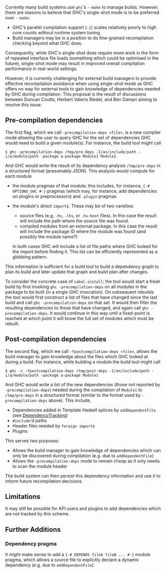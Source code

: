 
Currently many build systems use `ghc`'s `--make` to manage builds.  However, there are reasons to believe that GHC's single-shot mode is to be preferred over `--make`:

- GHC's parallel compilation support (`-j`) scales relatively poorly to high core counts without runtime system tuning
- Build managers may be in a position to do fine-grained recompilation checking beyond what GHC does.


Consequently, while GHC's single-shot does require more work in the form of repeated interface file loads (something which could be optimised in the future), single-shot mode may result in improved overall compilation performance in real-world settings.


However, it is currently challenging for external build managers to provide effective recompilation avoidance when using single-shot mode as GHC offers no way for external tools to gain knowledge of dependencies needed by GHC during compilation. This proposal is the result of discussions between Duncan Coutts, Herbert Valerio Riedel, and Ben Gamari aiming to resolve this issue.

## Pre-compilation dependencies


The first flag, which we call `-precompilation-deps <file>`, is a new compiler mode allowing the user to query GHC for the set of dependencies GHC would need to build a given module(s). For instance, the build tool might call

```wiki
$ ghc -precompilation-deps /tmp/pre-deps -I/an/include/path -i/a/module/path -package a-package Module1 Module2 
```


And GHC would write the result of its dependency analysis `/tmp/pre-deps` in a structured format (presumably JSON). This analysis would compute for each module

- the module pragmas of that module; this includes, for instance, `{-# OPTIONS_GHC #-}` pragmas (which may, for instance, add dependencies on plugins or preprocessors) and `-plugin` pragmas
- the module's direct `import`s. These may be of two varieties:

  - source files (e.g. `.hs`, `.lhs`, or `.hs-boot` files). In this case the result will include the path where the source file was found.
  - compiled modules from an external package. In this case the result will include the package ID where the module was found (and possibly the module name?)

  In both cases GHC will include a list of file paths where GHC looked for the import before finding it. This list can be efficiently represented as a globbing pattern.


This information is sufficient for a build tool to build a dependency graph to plan its build and later update that graph and build plan after changes.


To consider the concrete case of `cabal-install`: the tool would start a fresh build by first invoking `ghc -precompilation-deps` on all modules in the package to be built (in a single GHC invocation). On subsequent rebuilds the tool would first construct a list of files that have changed since the last build and call `ghc -precompilation-deps` on that set. It would then filter the resulting dependencies to those that have changed, and again call `ghc -precompilation-deps`. It would continue in this way until a fixed-point is reached at which point it will know the full set of modules which must be rebuilt.

## Post-compilation dependencies


The second flag, which we call `-fpostcompilation-deps <file>`, allows the build manager to gain knowledge about the files which GHC looked at during a build. For instance, while building a module the build tool might call

```wiki
$ ghc -c -fpostcompilation-deps /tmp/post-deps -I/an/include/path -i/a/module/path -package a-package Module1
```


And GHC would write a list of the new dependencies (those not reported by `-precompilation-deps`) needed during the compilation of `Module1` to `/tmp/pre-deps` in a structured format (similar to the format used by `-precompilation-deps` above). This include,

- Dependencies added in Template Haskell splices by `addDependentFile` (see [DependencyTracking](dependency-tracking))
- `#include`'d paths
- Header files needed by `foreign import`s
- Plugins


This serves two purposes:

- Allows the build manager to gain knowledge of dependencies which can only be discovered during compilation (e.g. due to `addDependentFile`)
- Allows the `-precompilation-deps` mode to remain cheap as it only needs to scan the module header


The build system can then persist this dependency information and use it to inform future recompilation decisions.

## Limitations


It may still be possible for API users and plugins to add dependencies which are not tracked by this scheme.

## Further Additions

### Dependency pragma


It might make sense to add a `{-# DEPENDS fileA fileB ... #-}` module pragma, which allows a source file to explicitly declare a dynamic dependency (e.g. due to `addDependentFile`).
